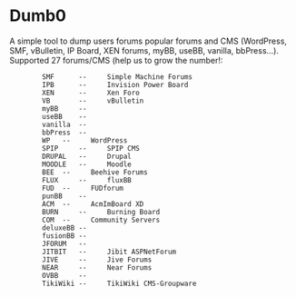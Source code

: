 Dumb0
=====

A simple tool to dump users forums popular forums and CMS (WordPress, SMF, vBulletin, IP Board, XEN forums, myBB, useBB, vanilla, bbPress...). Supported 27 forums/CMS (help us to grow the number!:

			SMF   	 --		Simple Machine Forums
			IPB   	 --		Invision Power Board
			XEN      --		Xen Foro
			VB       --		vBulletin
			myBB     --
			useBB    --
			vanilla  --
			bbPress  --
			WP	 --		WordPress
			SPIP	 --		SPIP CMS
			DRUPAL   --		Drupal
			MOODLE 	 --		Moodle 
			BEE	 --		Beehive Forums
			FLUX	 --		fluxBB
			FUD	 --		FUDforum
			punBB	 --
			ACM	 --		AcmImBoard XD
			BURN	 --		Burning Board
			COM	 --		Community Servers
			deluxeBB --		
			fusionBB --
			JFORUM	 --
			JITBIT 	 --		Jibit ASPNetForum
			JIVE	 --		Jive Forums
			NEAR	 --		Near Forums
			OVBB	 --		
			TikiWiki --		TikiWiki CMS-Groupware
			
